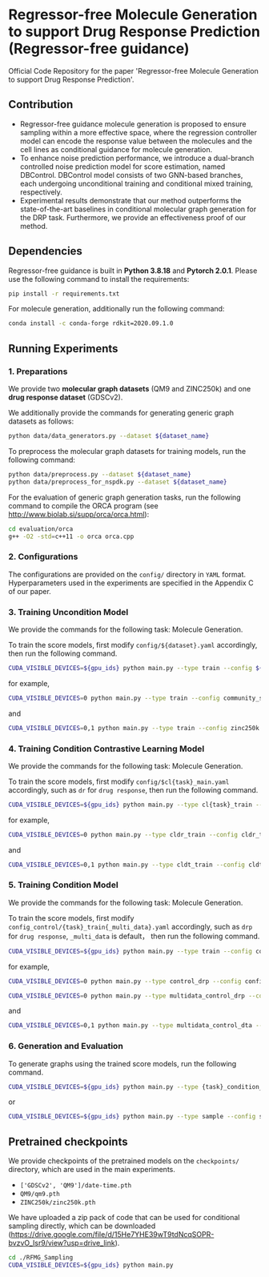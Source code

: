 # Regressor-free Molecule Generation to support Drug Response Prediction (Regressor-free guidance)

Official Code Repository for the paper 'Regressor-free Molecule Generation to support Drug Response Prediction'.



## Contribution

+ Regressor-free guidance molecule generation is proposed to ensure sampling within a more effective space, where the regression controller model can encode the response value between the molecules and the cell lines as conditional guidance for molecule generation.
+ To enhance noise prediction performance, we introduce a dual-branch controlled noise prediction model for score estimation, named DBControl. DBControl model consists of two GNN-based branches, each undergoing unconditional training and conditional mixed training, respectively.
+ Experimental results demonstrate that our method outperforms the state-of-the-art baselines in conditional molecular graph generation for the DRP task. Furthermore, we provide an effectiveness proof of our method.

## Dependencies

Regressor-free guidance is built in **Python 3.8.18** and **Pytorch 2.0.1**. Please use the following command to install the requirements:

```sh
pip install -r requirements.txt
```

For molecule generation, additionally run the following command:

```sh
conda install -c conda-forge rdkit=2020.09.1.0
```


## Running Experiments


### 1. Preparations

We provide two **molecular graph datasets** (QM9 and ZINC250k) and one **drug response dataset** (GDSCv2). 

We additionally provide the commands for generating generic graph datasets as follows:

```sh
python data/data_generators.py --dataset ${dataset_name}
```

To preprocess the molecular graph datasets for training models, run the following command:

```sh
python data/preprocess.py --dataset ${dataset_name}
python data/preprocess_for_nspdk.py --dataset ${dataset_name}
```

For the evaluation of generic graph generation tasks, run the following command to compile the ORCA program (see http://www.biolab.si/supp/orca/orca.html):

```sh
cd evaluation/orca 
g++ -O2 -std=c++11 -o orca orca.cpp
```


### 2. Configurations

The configurations are provided on the `config/` directory in `YAML` format. 
Hyperparameters used in the experiments are specified in the Appendix C of our paper.


### 3. Training Uncondition Model

We provide the commands for the following task: Molecule Generation.

To train the score models, first modify `config/${dataset}.yaml` accordingly, then run the following command.

```sh
CUDA_VISIBLE_DEVICES=${gpu_ids} python main.py --type train --config ${train_config} --seed ${seed}
```

for example, 

```sh
CUDA_VISIBLE_DEVICES=0 python main.py --type train --config community_small --seed 42
```
and
```sh
CUDA_VISIBLE_DEVICES=0,1 python main.py --type train --config zinc250k --seed 42
```

### 4. Training Condition Contrastive Learning Model

We provide the commands for the following task: Molecule Generation.

To train the score models, first modify `config/$cl{task}_main.yaml` accordingly, such as `dr` for `drug response`, then run the following command.

```sh
CUDA_VISIBLE_DEVICES=${gpu_ids} python main.py --type cl{task}_train --config ${train_config} --seed ${seed}
```

for example, 

```sh
CUDA_VISIBLE_DEVICES=0 python main.py --type cldr_train --config cldr_train --seed 42
```
and
```sh
CUDA_VISIBLE_DEVICES=0,1 python main.py --type cldt_train --config cldt_train --seed 42
```


### 5. Training Condition  Model

We provide the commands for the following task: Molecule Generation.

To train the score models, first modify `config_control/{task}_train{_multi_data}.yaml` accordingly, such as `drp` for `drug response`, `_multi_data` is default， then run the following command.

```sh
CUDA_VISIBLE_DEVICES=${gpu_ids} python main.py --type train --config config_control/${train_config} --seed ${seed}
```

for example, 

```sh
CUDA_VISIBLE_DEVICES=0 python main.py --type control_drp --config config_control/drp_train --seed 42
```

```sh
CUDA_VISIBLE_DEVICES=0 python main.py --type multidata_control_drp --config config_control/drp_train --seed 42
```
and
```sh
CUDA_VISIBLE_DEVICES=0,1 python main.py --type multidata_control_dta --config config_control/dta_train --seed 42
```

### 6. Generation and Evaluation

To generate graphs using the trained score models, run the following command.

```sh
CUDA_VISIBLE_DEVICES=${gpu_ids} python main.py --type {task}_condition_sample --config sample_{dataset}
```
or

```sh
CUDA_VISIBLE_DEVICES=${gpu_ids} python main.py --type sample --config sample_zinc250k
```


## Pretrained checkpoints

We provide checkpoints of the pretrained models on the `checkpoints/` directory, which are used in the main experiments.

+ `['GDSCv2', 'QM9']/date-time.pth` 
+ `QM9/qm9.pth`
+ `ZINC250k/zinc250k.pth` 

We have uploaded a zip pack of code that can be used for conditional sampling directly, which can be downloaded (https://drive.google.com/file/d/15He7YHE39wT9tdNcqSOPR-bvzvO_Isr9/view?usp=drive_link).

```sh
cd ./RFMG_Sampling
CUDA_VISIBLE_DEVICES=${gpu_ids} python main.py
```